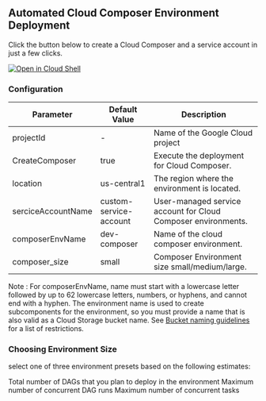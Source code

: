 ## **Automated Cloud Composer Environment Deployment**

Click the button below to create a Cloud Composer and a service account in just a few clicks.

[![Open in Cloud Shell](https://gstatic.com/cloudssh/images/open-btn.svg)](https://shell.cloud.google.com/cloudshell/?terminal=true&show=terminal&cloudshell_git_repo=https%3A%2F%2Fgithub.com/dataplatr/cloud-composer-oneclick&cloudshell_tutorial=docs%2Ftutorial.md)

### Configuration

| Parameter | Default Value | Description |
|---|---|---|
| projectId | - |  Name of the Google Cloud project |
| CreateComposer | true | Execute the deployment for Cloud Composer. |
| location | us-central1 | The region where the environment is located. |
| serciceAccountName | custom-service-account | User-managed service account for Cloud Composer environments.
| composerEnvName | dev-composer | Name of the cloud composer environment. |
| composer_size | small | Composer Environment size small/medium/large. |

Note : For composerEnvName, name must start with a lowercase letter followed by up to 62 lowercase letters, numbers, or hyphens, and cannot end with a hyphen. The environment name is used to create subcomponents for the environment, so you must provide a name that is also valid as a Cloud Storage bucket name. See [Bucket naming guidelines](https://cloud.google.com/storage/docs/buckets#naming) for a list of restrictions.

### Choosing Environment Size
select one of three environment presets based on the following estimates:

Total number of DAGs that you plan to deploy in the environment
Maximum number of concurrent DAG runs
Maximum number of concurrent tasks
